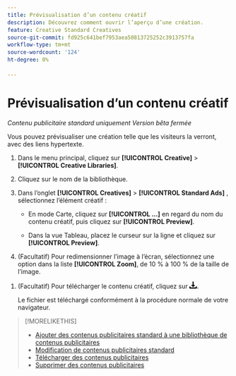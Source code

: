 ```yaml
---
title: Prévisualisation d’un contenu créatif
description: Découvrez comment ouvrir l’aperçu d’une création.
feature: Creative Standard Creatives
source-git-commit: fd925c641bef7953aea50813725252c3913757fa
workflow-type: tm+mt
source-wordcount: '124'
ht-degree: 0%

---
```


# Prévisualisation d’un contenu créatif

*Contenu publicitaire standard uniquement*
*Version bêta fermée*

Vous pouvez prévisualiser une création telle que les visiteurs la verront, avec des liens hypertexte.

1. Dans le menu principal, cliquez sur **[!UICONTROL Creative]** > **[!UICONTROL Creative Libraries]**.

1. Cliquez sur le nom de la bibliothèque.

1. Dans l’onglet **[!UICONTROL Creatives]** > **[!UICONTROL Standard Ads]** , sélectionnez l’élément créatif :

   * En mode Carte, cliquez sur **[!UICONTROL ...]** en regard du nom du contenu créatif, puis cliquez sur **[!UICONTROL Preview]**.

   * Dans la vue Tableau, placez le curseur sur la ligne et cliquez sur **[!UICONTROL Preview]**.

1. (Facultatif) Pour redimensionner l’image à l’écran, sélectionnez une option dans la liste **[!UICONTROL Zoom]**, de 10 % à 100 % de la taille de l’image.

<!-- Not there as of 1/22/24:  1. (Flexible HTML5 creatives; optional) To show all frames for the creative, select **Show frames**. -->

1. (Facultatif) Pour télécharger le contenu créatif, cliquez sur ![Télécharger](/help/creative/assets/download.png "Télécharger").

   Le fichier est téléchargé conformément à la procédure normale de votre navigateur.

>[!MORELIKETHIS]
>
>* [Ajouter des contenus publicitaires standard à une bibliothèque de contenus publicitaires](/help/creative/creative-libraries/creative-add-standard.md)
>* [Modification de contenus publicitaires standard](/help/creative/creative-libraries/creative-edit-standard.md)
>* [Télécharger des contenus publicitaires](/help/creative/creative-libraries/creative-download.md)
>* [Supprimer des contenus publicitaires](/help/creative/creative-libraries/creative-delete.md)
